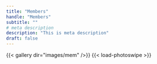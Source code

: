 ```yaml
---
title: "Members"
handle: "Members"
subtitle: ""
# meta description
description: "This is meta description"
draft: false
---
```


{{< gallery dir="images/mem" />}} {{< load-photoswipe >}}